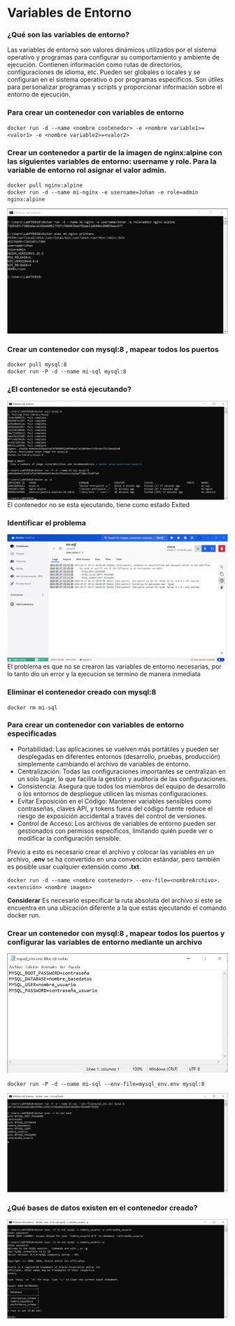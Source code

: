 # Variables de Entorno
### ¿Qué son las variables de entorno?
Las variables de entorno son valores dinámicos utilizados por el sistema operativo y programas para configurar su comportamiento y ambiente de ejecución. Contienen información como rutas de directorios, configuraciones de idioma, etc. Pueden ser globales o locales y se configuran en el sistema operativo o por programas específicos. Son útiles para personalizar programas y scripts y proporcionar información sobre el entorno de ejecución.

### Para crear un contenedor con variables de entorno

```
docker run -d --name <nombre contenedor> -e <nombre variable1>=<valor1> -e <nombre variable2>=<valor2>
```

### Crear un contenedor a partir de la imagen de nginx:alpine con las siguientes variables de entorno: username y role. Para la variable de entorno rol asignar el valor admin.

```
docker pull nginx:alpine
docker run -d --name mi-nginx -e username=Johan -e role=admin nginx:alpine
```
![Imagen](imagenes/img7.png)

### Crear un contenedor con mysql:8 , mapear todos los puertos
```
docker pull mysql:8
docker run -P -d --name mi-sql mysql:8
```

### ¿El contenedor se está ejecutando?
![Imagen](imagenes/img8.png)
El contenedor no se esta ejecutando, tiene como estado Exited

### Identificar el problema
![Imagen](imagenes/img9.png)
El problema es que no se crearon las variables de entorno necesarias, por lo tanto dio un error y la ejecucion se termino de manera inmediata

### Eliminar el contenedor creado con mysql:8 

```
docker rm mi-sql
```

### Para crear un contenedor con variables de entorno especificadas
- Portabilidad: Las aplicaciones se vuelven más portátiles y pueden ser desplegadas en diferentes entornos (desarrollo, pruebas, producción) simplemente cambiando el archivo de variables de entorno.
- Centralización: Todas las configuraciones importantes se centralizan en un solo lugar, lo que facilita la gestión y auditoría de las configuraciones.
- Consistencia: Asegura que todos los miembros del equipo de desarrollo o los entornos de despliegue utilicen las mismas configuraciones.
- Evitar Exposición en el Código: Mantener variables sensibles como contraseñas, claves API, y tokens fuera del código fuente reduce el riesgo de exposición accidental a través del control de versiones.
- Control de Acceso: Los archivos de variables de entorno pueden ser gestionados con permisos específicos, limitando quién puede ver o modificar la configuración sensible.

Previo a esto es necesario crear el archivo y colocar las variables en un archivo, **.env** se ha convertido en una convención estándar, pero también es posible usar cualquier extensión como **.txt**.
```
docker run -d --name <nombre contenedor> --env-file=<nombreArchivo>.<extensión> <nombre imagen>
```
**Considerar**
Es necesario especificar la ruta absoluta del archivo si este se encuentra en una ubicación diferente a la que estás ejecutando el comando docker run.

### Crear un contenedor con mysql:8 , mapear todos los puertos y configurar las variables de entorno mediante un archivo

![Imagen](imagenes/img4.png)

```
docker run -P -d --name mi-sql --env-file=mysql_env.env mysql:8
```

![Imagen](imagenes/img5.png)

### ¿Qué bases de datos existen en el contenedor creado?
![Imagen](imagenes/img6.png)

